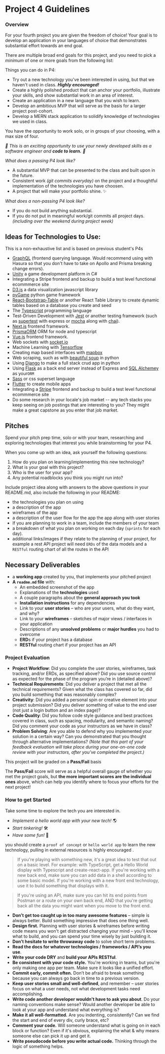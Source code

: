# Project 4 Guidelines

### Overview

For your fourth project you are given the freedom of choice! Your goal is to develop an application in your languages of choice that demonstrates substantial effort towards an end goal.

There are multiple broad end goals for this project, and you need to pick a *minimum* of one or more goals from the following list:

Things you can do in P4:

* Try out a new technology you've been interested in using, but that we haven't used in class. **_Highly encouraged!_**
* Create a highly polished product that can anchor your portfolio, illustrate your skills, and show substantial work in an area of interest.
* Create an application in a new language that you wish to learn.
* Develop an ambitious MVP that will serve as the basis for a larger project post-cohort.
* Develop a MERN stack application to solidify knowledge of technologies we used in class. 

You have the opportunity to work solo, or in groups of your choosing, with a max size of four.

*🙌 This is an exciting opportunity to use your newly developed skills as a software engineer and **code to learn.** 🙌*

*What does a passing P4 look like?*

* A substantial MVP that can be presented to the class and built upon in the future.
* Consistent work *(git commits everyday)* on the project and a thoughtful implementation of the technologies you have choosen.
* A project that will make your portfolio shine. ✨

*What does a non-passing P4 look like?*

* If you do not build anything substantial.
* If you do not put in meaningful work/git commits all project days. *(including over the weekend during project week)*

## Ideas for Technologies to Use:

This is a non-exhaustive list and is based on previous student's P4s 

* [GraphQL](https://graphql.org/) (frontend querying language. Would recommend using with Hasura so that you don't have to take on Apollo and Prisma breaking change errors). 
* [Unity](https://unity.com/) a game development platform in C#
* Integrating a Stripe frontend and backup to build a test level functional ecommmerce site
* [D3.js](https://d3js.org/) a data visualization javascript library
* [pyGame](https://www.pygame.org/news) python game framework
* [React-Bootstrap-Table](https://react-bootstrap-table.github.io/react-bootstrap-table2/) or another React Table Library to create dynamic tables based on a database you create and seed
* The [Typescript](https://www.typescriptlang.org/) programming language
* Test-Driven Development with [Jest](https://jestjs.io/) or another testing framework (such as [supertest](https://www.npmjs.com/package/supertest) with express or [mocha](https://mochajs.org/) along with [chai](https://www.chaijs.com/)).
* [Next.js](https://nextjs.org/) frontend framework.
* [PrismaORM](https://www.prisma.io/) ORM for node and typescript
* [Vue.js](https://vuejs.org/) frontend framework. 
* Web sockets with [socket.io](https://socket.io/)
* Machine Learning with [Tensorflow](https://www.tensorflow.org/)
* Creating map based interfaces with [mapbox](https://www.mapbox.com/)
* Web scraping, such as with [beautiful soup](https://www.crummy.com/software/BeautifulSoup/) in python 
* Using [Django](https://www.djangoproject.com/) to make a full stack crud app in python
* Using [Flask](https://flask.palletsprojects.com/en/1.1.x/) as a back end server instead of Express and [SQL Alchemey](https://www.sqlalchemy.org/) as your`ORM` 
* [Sass](https://sass-lang.com/) or css superset language
* [Flutter](https://flutter.dev/) to create mobile apps
* Integrating a [Stripe](https://stripe.com/) frontend and backup to build a test level functional ecommmerce site
* Do some research in your locale's job market -- any tech stacks you keep seeing on job postings that are interesting to you? They might make a great capstone as you enter that job market.

## Pitches

Spend your pitch prep time, solo or with your team, researching and exploring technologies that interest you while brainstorming for your P4.

When you come up with an idea, ask yourself the following questions:

1. How do you plan on learning/implementing this new technology?
2. What is your goal with this project?
3. Who is the user for your app?
4. Any potential roadblocks you think you might run into?

Include project idea along with answers to the above questions in your README.md, also include the following in your README: 

* the technologies you plan on using
* a description of the app
* wireframes of the app
* a description of the user flow for the app the app along with user stories
* If you are planning to work in a team, include the members of your team
* a breakdown of what you plan on working on each day (`sprints` for each day).
* additional links/images if they relate to the planning of your project, for example a rest API project will need `ERDs` of the data models and a `RESTful` routing chart of all the routes in the API

## Necessary Deliverables

* a **working app** created by you, that implements your pitched project
* **A `readme.md` file** with:
  * An embedded screenshot of the app
  * Explanations of the **technologies** used
  * A couple paragraphs about the **general approach you took**
  * **Installation instructions** for any dependencies
  * Link to your **user stories** – who are your users, what do they want, and why?
  * Link to your **wireframes** – sketches of major views / interfaces in your application
  * Descriptions of any **unsolved problems** or **major hurdles** you had to overcome
  * **ERD**s if your project has a database
  * **RESTful** routing chart if your project has an API

### Project Evaluation

* **Project Workflow**: Did you complete the user stories, wireframes, task tracking, and/or ERDs, as specified above? Did you use source control as expected for the phase of the program you’re in \(detailed above\)?
* **Technical Requirements**: Did you deliver a project that met all the technical requirements? Given what the class has covered so far, did you build something that was reasonably complex?
* **Creativity**: Did you added a personal spin or creative element into your project submission? Did you deliver something of value to the end user \(not just a login button and an index page\)?
* **Code Quality**: Did you follow code style guidance and best practices covered in class, such as spacing, modularity, and semantic naming? Did you comment your code as your instructors as we have in class?
* **Problem Solving**: Are you able to defend why you implemented your solution in a certain way? Can you demonstrated that you thought through alternative implementations? _\(Note that this part of your feedback evaluation will take place during your one-on-one code review with your instructors, after you've completed the project.\)_

This project will be graded on a **Pass/Fail** basis

The **Pass/Fail** score will serve as a helpful overall gauge of whether you met the project goals, but **the more important scores are the individual ones** above, which can help you identify where to focus your efforts for the next project!

### How to get Started

Take some time to explore the tech you are interested in. 

* *Implement a hello world app with your new tech!* 🌎
* *Start tinkering!* 🛠 
* *Have some fun!* 🎊

you should create a `proof of concept` or `hello world app` to learn the new technology, pulling in external resources is highly encouraged .

> If you're playing with something new, it's a great idea to test that out on a basic level. For example: with TypeScript, get a Hello World display with Typescript and create-react-app. If you're working with a new back end, make sure you can add data in a shell according to some basic model. If you're working with a new front end technology, use it to build something that displays with it.
    
> If you're using an API, make sure you can hit its end points from Postman or a route on your own back end, AND that you're getting back all the data you might want when you move to the front end.

* **Don’t get too caught up in too many awesome features** – simple is always better. Build something impressive that does one thing well.
* **Design first.** Planning with user stories & wireframes before writing code means you won't get distracted changing your mind – you'll know what to build, and you can spend your time wisely by just building it.
* **Don’t hesitate to write throwaway code** to solve short term problems.
* **Read the docs for whatever technologies / frameworks / API’s you use**.
* **Write your code DRY** and **build your APIs RESTful**.
* **Be consistent with your code style.** You're working in teams, but you're only making one app per team. Make sure it looks like a unified effort.
* **Commit early, commit often.** Don’t be afraid to break something because you can always go back in time to a previous version.
* **Keep user stories small and well-defined**, and remember – user stories focus on what a user needs, not what development tasks need accomplishing.
* **Write code another developer wouldn't have to ask you about**. Do your naming conventions make sense? Would another developer be able to look at your app and understand what everything is?
* **Make it all well-formatted.** Are you indenting, consistently? Can we find the start and end of every div, curly brace, etc?
* **Comment your code.** Will someone understand what is going on in each block or function? Even if it's obvious, explaining the what & why means someone else can pick it up and get it.
* **Write pseudocode before you write actual code.** Thinking through the logic of something helps.
